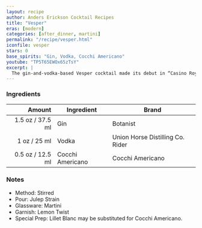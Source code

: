 ```yaml
---
layout: recipe
author: Anders Erickson Cocktail Recipes
title: "Vesper"
eras: [modern]
categories: [after_dinner, martini]
permalink: "/recipe/vesper.html"
iconfile: vesper
stars: 0
base_spirits: "Gin, Vodka, Cocchi Americano"
youtube: "TP5T65EWOx65zTsY"
excerpt: |
  The gin-and-vodka-based Vesper cocktail made its debut in “Casino Royale.” If it’s good enough for James Bond, it’s probably good enough for you, too.
---
```


### Ingredients

| Amount | Ingredient       | Brand                            |
| -----: | ---------------- | -------------------------------- |
| 1.5 oz / 37.5 ml | Gin              | Botanist                         |
|   1 oz / 25 ml | Vodka            | Union Horse Distilling Co. Rider |
| 0.5 oz / 12.5 ml | Cocchi Americano | Cocchi Americano                 |

### Notes

- Method: Stirred
- Pour: Julep Strain
- Glassware: Martini
- Garnish: Lemon Twist
- Special Prep: Lillet Blanc may be substituted for Cocchi Americano.
